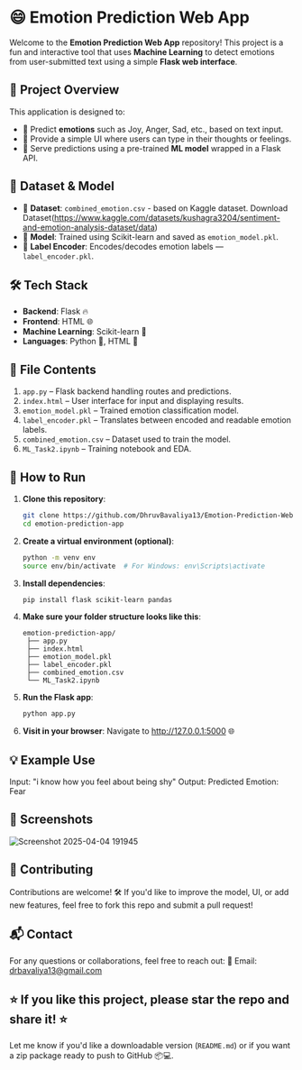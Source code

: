 # 😄 Emotion Prediction Web App

Welcome to the **Emotion Prediction Web App** repository! This project is a fun and interactive tool that uses **Machine Learning** to detect emotions from user-submitted text using a simple **Flask web interface**.

## 📌 Project Overview

This application is designed to:

- 🧠 Predict **emotions** such as Joy, Anger, Sad, etc., based on text input.
- 💬 Provide a simple UI where users can type in their thoughts or feelings.
- 🚀 Serve predictions using a pre-trained **ML model** wrapped in a Flask API.

## 📂 Dataset & Model

- 🔹 **Dataset**: `combined_emotion.csv` - based on Kaggle dataset. Download Dataset(https://www.kaggle.com/datasets/kushagra3204/sentiment-and-emotion-analysis-dataset/data)
- 🔹 **Model**: Trained using Scikit-learn and saved as `emotion_model.pkl`.
- 🔹 **Label Encoder**: Encodes/decodes emotion labels — `label_encoder.pkl`.

## 🛠️ Tech Stack

- **Backend**: Flask 🔥
- **Frontend**: HTML 🌐
- **Machine Learning**: Scikit-learn 🤖
- **Languages**: Python 🐍, HTML 🧾

## 📜 File Contents

1. `app.py` – Flask backend handling routes and predictions.
2. `index.html` – User interface for input and displaying results.
3. `emotion_model.pkl` – Trained emotion classification model.
4. `label_encoder.pkl` – Translates between encoded and readable emotion labels.
5. `combined_emotion.csv` – Dataset used to train the model.
6. `ML_Task2.ipynb` – Training notebook and EDA.

## 🚀 How to Run

1. **Clone this repository**:
   ```bash
   git clone https://github.com/DhruvBavaliya13/Emotion-Prediction-Web-App.git
   cd emotion-prediction-app
   
2. **Create a virtual environment (optional)**:
   ```bash
   python -m venv env
   source env/bin/activate  # For Windows: env\Scripts\activate

3. **Install dependencies**:
   ```bash
   pip install flask scikit-learn pandas

4. **Make sure your folder structure looks like this**:
   ```plaintext
   emotion-prediction-app/
    ├── app.py
    ├── index.html
    ├── emotion_model.pkl
    ├── label_encoder.pkl
    ├── combined_emotion.csv
    └── ML_Task2.ipynb

5. **Run the Flask app**:
   ```bash
   python app.py

7. **Visit in your browser**:
   Navigate to http://127.0.0.1:5000 🌐

## 💡 Example Use
Input: "i know how you feel about being shy"
Output: Predicted Emotion: Fear

## 📸 Screenshots
![Screenshot 2025-04-04 191945](https://github.com/user-attachments/assets/c85a7fe4-9f37-419b-b7f5-e384524cccec)

## 🤝 Contributing
Contributions are welcome! 🛠️
If you'd like to improve the model, UI, or add new features, feel free to fork this repo and submit a pull request!

## 📬 Contact
For any questions or collaborations, feel free to reach out:
📧 Email: drbavaliya13@gmail.com

⭐ If you like this project, please star the repo and share it! ⭐
---

Let me know if you'd like a downloadable version (`README.md`) or if you want a zip package ready to push to GitHub 📦💻.







